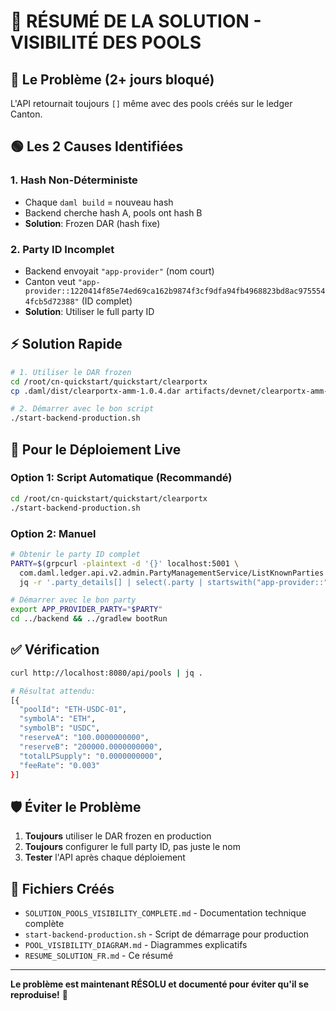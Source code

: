 # 🎯 RÉSUMÉ DE LA SOLUTION - VISIBILITÉ DES POOLS

## 🔴 Le Problème (2+ jours bloqué)

L'API retournait toujours `[]` même avec des pools créés sur le ledger Canton.

## 🟢 Les 2 Causes Identifiées

### 1. **Hash Non-Déterministe**
- Chaque `daml build` = nouveau hash
- Backend cherche hash A, pools ont hash B
- **Solution**: Frozen DAR (hash fixe)

### 2. **Party ID Incomplet**  
- Backend envoyait `"app-provider"` (nom court)
- Canton veut `"app-provider::1220414f85e74ed69ca162b9874f3cf9dfa94fb4968823bd8ac9755544fcb5d72388"` (ID complet)
- **Solution**: Utiliser le full party ID

## ⚡ Solution Rapide

```bash
# 1. Utiliser le DAR frozen
cd /root/cn-quickstart/quickstart/clearportx
cp .daml/dist/clearportx-amm-1.0.4.dar artifacts/devnet/clearportx-amm-v1.0.4-frozen.dar

# 2. Démarrer avec le bon script
./start-backend-production.sh
```

## 🚀 Pour le Déploiement Live

### Option 1: Script Automatique (Recommandé)
```bash
cd /root/cn-quickstart/quickstart/clearportx
./start-backend-production.sh
```

### Option 2: Manuel
```bash
# Obtenir le party ID complet
PARTY=$(grpcurl -plaintext -d '{}' localhost:5001 \
  com.daml.ledger.api.v2.admin.PartyManagementService/ListKnownParties | \
  jq -r '.party_details[] | select(.party | startswith("app-provider::")) | .party')

# Démarrer avec le bon party
export APP_PROVIDER_PARTY="$PARTY"
cd ../backend && ../gradlew bootRun
```

## ✅ Vérification

```bash
curl http://localhost:8080/api/pools | jq .

# Résultat attendu:
[{
  "poolId": "ETH-USDC-01",
  "symbolA": "ETH",
  "symbolB": "USDC",
  "reserveA": "100.0000000000",
  "reserveB": "200000.0000000000",
  "totalLPSupply": "0.0000000000",
  "feeRate": "0.003"
}]
```

## 🛡️ Éviter le Problème

1. **Toujours** utiliser le DAR frozen en production
2. **Toujours** configurer le full party ID, pas juste le nom
3. **Tester** l'API après chaque déploiement

## 📁 Fichiers Créés

- `SOLUTION_POOLS_VISIBILITY_COMPLETE.md` - Documentation technique complète
- `start-backend-production.sh` - Script de démarrage pour production
- `POOL_VISIBILITY_DIAGRAM.md` - Diagrammes explicatifs
- `RESUME_SOLUTION_FR.md` - Ce résumé

---

**Le problème est maintenant RÉSOLU et documenté pour éviter qu'il se reproduise!** 🎉
